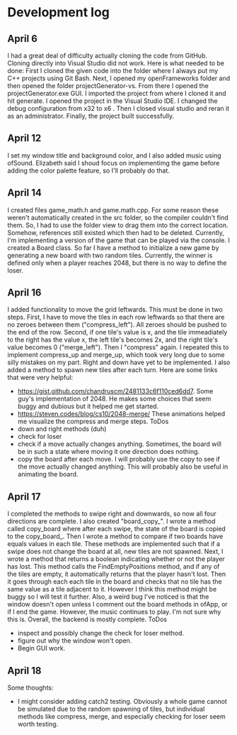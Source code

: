 # Development log

## April 6
I had a great deal of difficulty actually cloning the code from GitHub. Cloning directly into Visual Studio did not work. Here is what needed to be done:
First I cloned the given code into the folder where I always put my C++ projects using Git Bash. Next, I opened my openFrameworks folder and then opened the folder projectGenerator-vs. From there I opened the projectGenerator.exe GUI. 
I imported the project from where I cloned it and hit generate. I opened the project in the Visual Studio IDE. I changed the debug configuration from x32 to x6
. Then I closed visual studio and reran it as an administrator. Finally, the project built successfully.

## April 12
I set my window title and background color, and I also added music using ofSound. Elizabeth said I shoud focus on implementimg the game before adding the color palette feature, so I'll probably do that.

## April 14
I created files game_math.h and game.math.cpp. For some reason these weren't automatically created in the src folder, so the compiler couldn't find them. So, I had to use the folder view to drag them into the correct location. Somehow, references still existed which then had to be deleted. 
Currently, I'm implementing a version of the game that can be played via the console. I created a Board class. So far I have a method to initialize a new game by generating a new board with two random tiles. Currently, the winner is defined only when a player reaches 2048, but there is no way to define the loser.

## April 16
I added functionality to move the grid leftwards. This must be done in two steps. 
First, I have to move the tiles in each row leftwards so that there are no zeroes between them ("compress_left"). All zeroes should be pushed to the end of the row. 
Second, if one tile's value is x, and the tile immeadiately to the right has the value x, the left tile's becomes 2x, and the right tile's value becomes 0 ("merge_left"). Then I "compress" again.
I repeated this to implement compress_up and merge_up, which took very long due to some silly mistakes on my part. Right and down have yet to be implemented.
I also added a method to spawn new tiles after each turn.
Here are some links that were very helpful:
- https://gist.github.com/chandruscm/2481133c6f110ced6dd7. Some guy's implementation of 2048. He makes some choices that seem buggy and dubious but it helped me get started.
- https://steven.codes/blog/cs10/2048-merge/ These animations helped me visualize the compress and merge steps.
ToDos
- down and right methods (duh)
- check for loser
- check if a move actually changes anything. Sometimes, the board will be in such a state where moving it one direction does nothing.
- copy the board after each move. I will probably use the copy to see if the move actually changed anything. This will probably also be useful in animating the board.

## April 17
I completed the methods to swipe right and downwards, so now all four directions are complete.
I also created "board_copy_". I wrote a method called copy_board where after each swipe, the state of the board is copied to the copy_board_. 
Then I wrote a method to compare if two boards have equals values in each tile. These methods are implemented such that if a swipe does not change the board at all, new tiles are not spawned.
Next, I wrote a method that returns a boolean indicating whether or not the player has lost. This method calls the FindEmptyPositions method, and if any of the tiles are empty, it automatically returns that the player hasn't lost.
Then it goes through each each tile in the board and checks that no tile has the same value as a tile adjacent to it. However I think this method might be buggy so I will test it further.
Also, a weird bug I've noticed is that the window doesn't open unless I comment out the board methods in ofApp, or if I end the game. However, the music continues to play.
I'm not sure why this is. 
Overall, the backend is mostly complete.
ToDos
- inspect and possibly change the check for loser method.
- figure out why the window won't open.
- Begin GUI work.

## April 18 
Some thoughts:
- I might consider adding catch2 testing. Obviously a whole game cannot be simulated due to the random spawning of tiles, but individual methods like compress, merge, and especially checking for loser seem worth testing.

